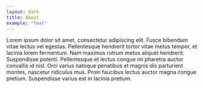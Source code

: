 ```yaml
---
layout: dark
title: About
example: "Text"
---
```



Lorem ipsum dolor sit amet, consectetur adipiscing elit. Fusce bibendum vitae lectus vel egestas. Pellentesque hendrerit tortor vitae metus tempor, et lacinia lorem fermentum. Nam maximus rutrum metus aliquet hendrerit. Suspendisse potenti. Pellentesque et lectus congue mi pharetra auctor convallis id nisl. Orci varius natoque penatibus et magnis dis parturient montes, nascetur ridiculus mus. Proin faucibus lectus auctor magna congue pretium. Suspendisse varius est in lacinia pretium.
